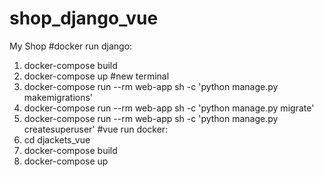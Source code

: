 # shop_django_vue
My Shop
#docker run django:
  1) docker-compose build
  2) docker-compose up
#new terminal
  3) docker-compose run --rm web-app sh -c 'python manage.py makemigrations'
  4) docker-compose run --rm web-app sh -c 'python manage.py migrate'
  5) docker-compose run --rm web-app sh -c 'python manage.py createsuperuser'
#vue run docker:
  1) cd djackets_vue
  2) docker-compose build
  3) docker-compose up
